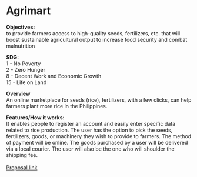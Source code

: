 # Agrimart

**Objectives:** <br>
to provide farmers access to high-quality seeds, fertilizers, etc. that will boost sustainable agricultural output
to increase food security and combat malnutrition

**SDG:** <br>
1 - No Poverty <br>
2 - Zero Hunger <br>
8 - Decent Work and Economic Growth <br>
15 - Life on Land

**Overview** <br>
An online marketplace for seeds (rice), fertilizers, with a few clicks, can help farmers plant more rice in the Philippines.

**Features/How it works:** <br>
It enables people to register an account and easily enter specific data related to rice production. The user has the option to pick the seeds, fertilizers, goods, or machinery they wish to provide to farmers. The method of payment will be online. The goods purchased by a user will be delivered via a local courier. The user will also be the one who will shoulder the shipping fee. <br> <br>
[Proposal link](https://docs.google.com/document/d/1qrSGb18818rieMkkhQcuHw5hXLTiDLUqvPczthYM8bM/edit)
